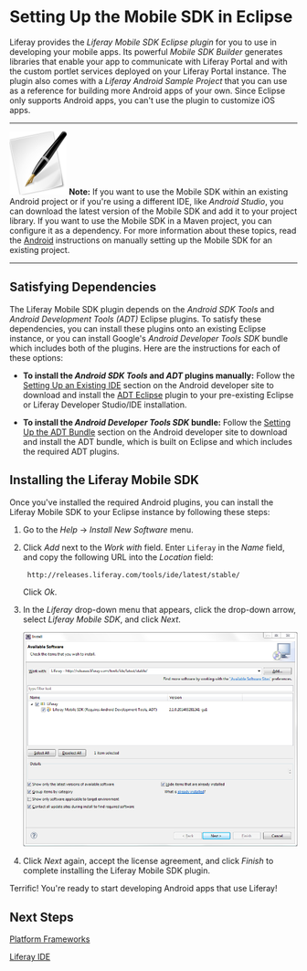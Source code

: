 # Setting Up the Mobile SDK in Eclipse 

Liferay provides the *Liferay Mobile SDK Eclipse plugin* for you to use in
developing your mobile apps. Its powerful *Mobile SDK Builder* generates
libraries that enable your app to communicate with Liferay Portal and with the
custom portlet services deployed on your Liferay Portal instance. The plugin 
also comes with a *Liferay Android Sample Project* that you can use as a 
reference for building more Android apps of your own. Since Eclipse only 
supports Android apps, you can't use the plugin to customize iOS apps. 
<!-- Change the link in the note to the tutorial once header id's are generated -->

---

![Note](../../images/tip.png) **Note:** If you want to use the Mobile SDK within
an existing Android project or if you're using a different IDE, like *Android
Studio*, you can download the latest version of the Mobile SDK and add it to
your project library. If you want to use the Mobile SDK in a Maven project, you
can configure it as a dependency. For more information about these topics, read
the
[Android](https://github.com/liferay/liferay-mobile-sdk/tree/master/android#manually)
instructions on manually setting up the Mobile SDK for an existing project. 

---

## Satisfying Dependencies 

The Liferay Mobile SDK plugin depends on the *Android SDK Tools* and *Android
Development Tools (ADT)* Eclipse plugins. To satisfy these dependencies, you 
can install these plugins onto an existing Eclipse instance, or you can
install Google's *Android Developer Tools SDK* bundle which includes both of
the plugins. Here are the instructions for each of these options:

- **To install the *Android SDK Tools* and *ADT* plugins manually:** Follow the
[Setting Up an Existing
IDE](http://developer.android.com/sdk/installing/index.html) section on the 
Android developer site to download and install the [ADT
Eclipse](http://developer.android.com/tools/sdk/eclipse-adt.html) plugin to your
pre-existing Eclipse or Liferay Developer Studio/IDE installation. 

- **To install the *Android Developer Tools SDK* bundle:** Follow the
[Setting Up the ADT
Bundle](http://developer.android.com/sdk/installing/bundle.html) section on the 
Android developer site to download and install the ADT bundle, which is built on Eclipse
and which includes the required ADT plugins.

## Installing the Liferay Mobile SDK 

Once you've installed the required Android plugins, you can install the
Liferay Mobile SDK to your Eclipse instance by following these steps:

1. Go to the *Help* &rarr; *Install New Software* menu.

2. Click *Add* next to the *Work with* field. Enter `Liferay` in the *Name* 
   field, and copy the following URL into the *Location* field:

        http://releases.liferay.com/tools/ide/latest/stable/

    Click *Ok*.
    
3. In the *Liferay* drop-down menu that appears, click the drop-down 
   arrow, select *Liferay Mobile SDK*, and click *Next*.

    ![Figure 1: Download the *Liferay Mobile SDK* plugin for Eclipse by navigating to the *Install New Software* menu.](../../images/download-mobile-sdk-plugin.png)

4. Click *Next* again, accept the license agreement, and click *Finish* to 
   complete installing the Liferay Mobile SDK plugin.

Terrific! You're ready to start developing Android apps that use Liferay! 

## Next Steps 

<!-- 
[Creating the Liferay Android Sample Project](add link once header id is generated)

[Making Liferay and Custom Portlet Services Available in Your Android App](add link once header id is generated)

[Creating iOS Apps that Use Liferay](add link once header id is generated)

[Liferay Mobile SDK Builder](add link once header id is generated)
-->

[Platform Frameworks](/tutorials/-/knowledge_base/platform-frameworks-lp-6-2-develop-tutorial)

[Liferay IDE](/tutorials/-/knowledge_base/liferay-ide-lp-6-2-develop-tutorial)
